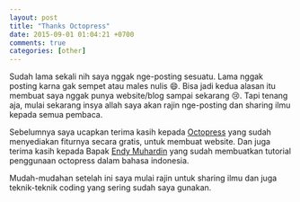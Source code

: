 ```yaml
---
layout: post
title: "Thanks Octopress"
date: 2015-09-01 01:04:21 +0700
comments: true
categories: [other]
---
```


Sudah lama sekali nih saya nggak nge-posting sesuatu. Lama nggak posting karna gak sempet atau males nulis :smile:.
Bisa jadi kedua alasan itu membuat saya nggak punya website/blog sampai sekarang :cry:. 
Tapi tenang aja, mulai sekarang insya allah saya akan rajin nge-posting dan sharing ilmu kepada semua pembaca.

Sebelumnya saya ucapkan terima kasih kepada [Octopress](http://octopress.org/docs/) yang sudah menyediakan fiturnya secara gratis, untuk membuat website. Dan juga terima kasih kepada Bapak [Endy Muhardin](http://software.endy.muhardin.com/aplikasi/terima-kasih-wordpress/) yang sudah membuatkan tutorial penggunaan octopress dalam bahasa indonesia.

Mudah-mudahan setelah ini saya mulai rajin untuk sharing ilmu dan juga teknik-teknik coding yang sering sudah saya gunakan.